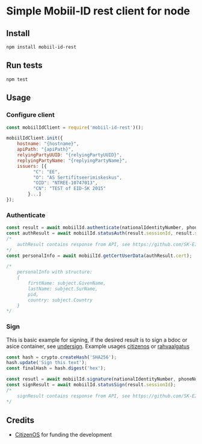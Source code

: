# Simple Mobiil-ID rest client for node

## Install
```
npm install mobiil-id-rest
```

## Run tests
```
npm test
```

## Usage

### Configure client
```javascript
const mobiilIdClient = require('mobiil-id-rest')();

mobiilIdClient.init({
    hostname: "{hostname}",
    apiPath: "{apiPath}",
    relyingPartyUUID: "{relyingPartyUUID}",
    replyingPartyName: "{replyingPartyName}",
    issuers: [{
          "C": "EE",
          "O": "AS Sertifitseerimiskeskus",
          "OID": "NTREE-10747013",
          "CN": "TEST of EID-SK 2015"
        }...]
});
```

### Authenticate
```javascript
const result = await mobiilId.authenticate(nationalIdentityNumber, phoneNumber);
const authResult = await mobiilId.statusAuth(result.sessionId, result.sessionHash);
/*
    authResult contains response from API, see https://github.com/SK-EID/MID#335-response-structure
*/
const personalInfo = await mobiilId.getCertUserData(authResult.cert);

/*
    personalInfo with structure:
    {
        firstName: subject.GivenName,
        lastName: subject.SurName,
        pid,
        country: subject.Country
    }
*/
```

### Sign

This is basic example for signing, if the desired result is to sign a bdoc or asice container, see [undersign](https://github.com/moll/js-undersign). Example usages [citizenos](https://github.com/citizenos/citizenos-api) or [rahvaalgatus](https://github.com/rahvaalgatus/rahvaalgatus)

```javascript
const hash = crypto.createHash('SHA256');
hash.update('Sign this text');
const finalHash = hash.digest('hex');

const resutl = await mobiilId.signature(nationalIdentityNumber, phoneNumber, Buffer.from(finalHash, 'hex').toString('base64'));
const signResult = await mobiilId.statusSign(result.sessionId);
/*
    signResult contains response from API, see https://github.com/SK-EID/MID#335-response-structure
*/
```

## Credits

* [CitizenOS](https://citizenos.com) for funding the development
